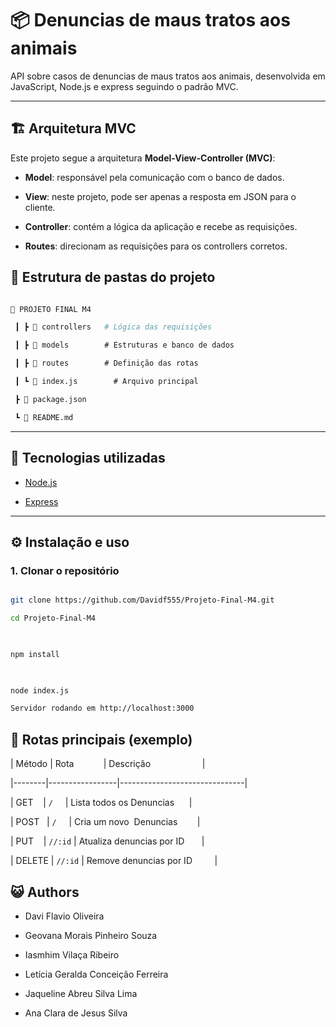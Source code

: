 # 📦 Denuncias de maus tratos aos animais

  

API sobre casos de denuncias de maus tratos aos animais, desenvolvida em JavaScript, Node.js e express seguindo o padrão MVC.

  

---

  

## 🏗️ Arquitetura MVC

Este projeto segue a arquitetura **Model-View-Controller (MVC)**:

  

- **Model**: responsável pela comunicação com o banco de dados.  

- **View**: neste projeto, pode ser apenas a resposta em JSON para o cliente.  

- **Controller**: contém a lógica da aplicação e recebe as requisições.  

- **Routes**: direcionam as requisições para os controllers corretos.  

  

## 📂 Estrutura de pastas do projeto

  

```bash

📂 PROJETO FINAL M4

 ┃ ┣ 📂 controllers   # Lógica das requisições

 ┃ ┣ 📂 models        # Estruturas e banco de dados

 ┃ ┣ 📂 routes        # Definição das rotas

 ┃ ┗ 📜 index.js        # Arquivo principal

 ┣ 📜 package.json

 ┗ 📜 README.md

```

---

  

## 🚀 Tecnologias utilizadas

- [Node.js](https://nodejs.org/)  

- [Express](https://expressjs.com/)  

  

---

  

## ⚙️ Instalação e uso

  

### 1. Clonar o repositório

  

```bash

git clone https://github.com/Davidf555/Projeto-Final-M4.git

cd Projeto-Final-M4

  

npm install

  

node index.js

Servidor rodando em http://localhost:3000

```

## 📡 Rotas principais (exemplo)

  

| Método | Rota            | Descrição                     |

|--------|-----------------|-------------------------------|

| GET    | `/`     | Lista todos os  Denuncias      |

| POST   | `/`     | Cria um novo   Denuncias        |

| PUT    | `//:id` | Atualiza denuncias por ID       |

| DELETE | `//:id` | Remove denuncias por ID         |

  

## :smiley_cat: Authors

- Davi Flavio Oliveira

- Geovana Morais Pinheiro Souza

- Iasmhim Vilaça Ribeiro

- Letícia Geralda Conceição Ferreira

- Jaqueline Abreu Silva Lima

- Ana Clara de Jesus Silva
